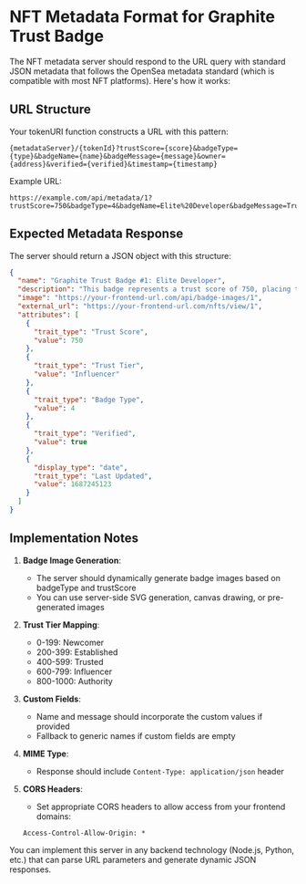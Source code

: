 # NFT Metadata Format for Graphite Trust Badge

The NFT metadata server should respond to the URL query with standard JSON metadata that follows the OpenSea metadata standard (which is compatible with most NFT platforms). Here's how it works:

## URL Structure

Your tokenURI function constructs a URL with this pattern:
```
{metadataServer}/{tokenId}?trustScore={score}&badgeType={type}&badgeName={name}&badgeMessage={message}&owner={address}&verified={verified}&timestamp={timestamp}
```

Example URL:
```
https://example.com/api/metadata/1?trustScore=750&badgeType=4&badgeName=Elite%20Developer&badgeMessage=Trusted%20blockchain%20contributor&owner=0x1234567890abcdef1234567890abcdef12345678&verified=true&timestamp=1687245123
```

## Expected Metadata Response

The server should return a JSON object with this structure:

```json
{
  "name": "Graphite Trust Badge #1: Elite Developer",
  "description": "This badge represents a trust score of 750, placing the holder in the Influencer tier of the Graphite ecosystem. The holder has demonstrated significant trust and reputation.",
  "image": "https://your-frontend-url.com/api/badge-images/1",
  "external_url": "https://your-frontend-url.com/nfts/view/1",
  "attributes": [
    {
      "trait_type": "Trust Score",
      "value": 750
    },
    {
      "trait_type": "Trust Tier",
      "value": "Influencer"
    },
    {
      "trait_type": "Badge Type",
      "value": 4
    },
    {
      "trait_type": "Verified",
      "value": true
    },
    {
      "display_type": "date", 
      "trait_type": "Last Updated",
      "value": 1687245123
    }
  ]
}
```

## Implementation Notes

1. **Badge Image Generation**:
   - The server should dynamically generate badge images based on badgeType and trustScore
   - You can use server-side SVG generation, canvas drawing, or pre-generated images

2. **Trust Tier Mapping**:
   - 0-199: Newcomer
   - 200-399: Established
   - 400-599: Trusted
   - 600-799: Influencer
   - 800-1000: Authority

3. **Custom Fields**:
   - Name and message should incorporate the custom values if provided
   - Fallback to generic names if custom fields are empty

4. **MIME Type**:
   - Response should include `Content-Type: application/json` header

5. **CORS Headers**:
   - Set appropriate CORS headers to allow access from your frontend domains:
   ```
   Access-Control-Allow-Origin: *
   ```

You can implement this server in any backend technology (Node.js, Python, etc.) that can parse URL parameters and generate dynamic JSON responses.
